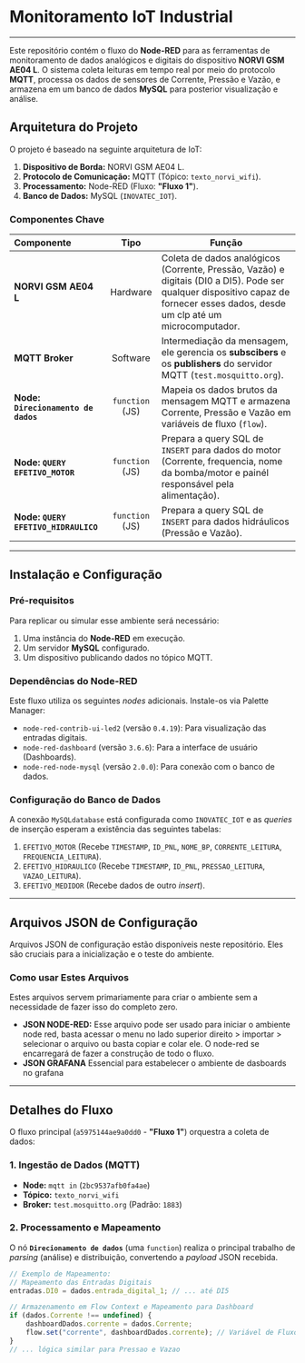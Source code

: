 # Monitoramento IoT Industrial 

---

Este repositório contém o fluxo do **Node-RED** para as ferramentas de monitoramento de dados analógicos e digitais do dispositivo **NORVI GSM AE04 L**. O sistema coleta leituras em tempo real por meio do protocolo **MQTT**, processa os dados de sensores de Corrente, Pressão e Vazão, e armazena em um banco de dados **MySQL** para posterior visualização e análise.

## Arquitetura do Projeto

O projeto é baseado na seguinte arquitetura de IoT:

1. **Dispositivo de Borda:** NORVI GSM AE04 L.
2. **Protocolo de Comunicação:** MQTT (Tópico: `texto_norvi_wifi`).
3. **Processamento:** Node-RED (Fluxo: **"Fluxo 1"**).
4. **Banco de Dados:** MySQL (`INOVATEC_IOT`).

### Componentes Chave

| Componente | Tipo | Função |
| :--- | :---: | --- |
| **NORVI GSM AE04 L** | Hardware | Coleta de dados analógicos (Corrente, Pressão, Vazão) e digitais (DI0 a DI5). Pode ser qualquer dispositivo capaz de fornecer esses dados, desde um clp até um microcomputador.|
| **MQTT Broker** | Software | Intermediação da mensagem, ele gerencia os **subscibers** e os **publishers** do servidor MQTT (`test.mosquitto.org`). |
| **Node: `Direcionamento de dados`** | `function` (JS) | Mapeia os dados brutos da mensagem MQTT e armazena Corrente, Pressão e Vazão em variáveis de fluxo (`flow`). |
| **Node: `QUERY EFETIVO_MOTOR`** | `function` (JS) | Prepara a query SQL de `INSERT` para dados do motor (Corrente, frequencia, nome da bomba/motor e painél responsável pela alimentação). |
| **Node: `QUERY EFETIVO_HIDRAULICO`** | `function` (JS) | Prepara a query SQL de `INSERT` para dados hidráulicos (Pressão e Vazão). |

---

## Instalação e Configuração

### Pré-requisitos

Para replicar ou simular esse ambiente será necessário:

1. Uma instância do **Node-RED** em execução.
2. Um servidor **MySQL** configurado.
3. Um dispositivo publicando dados no tópico MQTT.

### Dependências do Node-RED

Este fluxo utiliza os seguintes *nodes* adicionais. Instale-os via Palette Manager:

* `node-red-contrib-ui-led2` (versão `0.4.19`): Para visualização das entradas digitais.
* `node-red-dashboard` (versão `3.6.6`): Para a interface de usuário (Dashboards).
* `node-red-node-mysql` (versão `2.0.0`): Para conexão com o banco de dados.

### Configuração do Banco de Dados

A conexão `MySQLdatabase` está configurada como `INOVATEC_IOT` e as *queries* de inserção esperam a existência das seguintes tabelas:

1. `EFETIVO_MOTOR` (Recebe `TIMESTAMP`, `ID_PNL`, `NOME_BP`, `CORRENTE_LEITURA`, `FREQUENCIA_LEITURA`).
2. `EFETIVO_HIDRAULICO` (Recebe `TIMESTAMP`, `ID_PNL`, `PRESSAO_LEITURA`, `VAZAO_LEITURA`).
3. `EFETIVO_MEDIDOR` (Recebe dados de outro *insert*).

---

## Arquivos JSON de Configuração

Arquivos JSON de configuração estão disponíveis neste repositório. Eles são cruciais para a inicialização e o teste do ambiente.

### Como usar Estes Arquivos

Estes arquivos servem primariamente para criar o ambiente sem a necessidade de fazer isso do completo zero. 

* **JSON NODE-RED:** Esse arquivo pode ser usado para iniciar o ambiente node red, basta acessar o menu no lado superior direito > importar > selecionar o arquivo ou basta copiar e colar ele. O node-red se encarregará de fazer a construção de todo o fluxo.
* **JSON GRAFANA** Essencial para estabelecer o ambiente de dasboards no grafana

---

## Detalhes do Fluxo

O fluxo principal (`a5975144ae9a0dd0` - **"Fluxo 1"**) orquestra a coleta de dados:

### 1. Ingestão de Dados (MQTT)

* **Node:** `mqtt in` (`2bc9537afb0fa4ae`)
* **Tópico:** `texto_norvi_wifi`
* **Broker:** `test.mosquitto.org` (Padrão: `1883`)

### 2. Processamento e Mapeamento

O nó **`Direcionamento de dados`** (uma `function`) realiza o principal trabalho de *parsing* (análise) e distribuição, convertendo a *payload* JSON recebida.

```javascript
// Exemplo de Mapeamento:
// Mapeamento das Entradas Digitais
entradas.DI0 = dados.entrada_digital_1; // ... até DI5

// Armazenamento em Flow Context e Mapeamento para Dashboard
if (dados.Corrente !== undefined) { 
    dashboardDados.corrente = dados.Corrente;
    flow.set("corrente", dashboardDados.corrente); // Variável de Fluxo
}
// ... lógica similar para Pressao e Vazao
